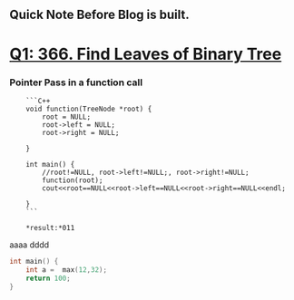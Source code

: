 Quick Note Before Blog is built.
---------------------------------
# [Q1: 366. Find Leaves of Binary Tree](https://leetcode.com/problems/find-leaves-of-binary-tree/)
### Pointer Pass in a function call
		```C++
		void function(TreeNode *root) {
			root = NULL;
			root->left = NULL;
			root->right = NULL;

		}
		
		int main() {
			//root!=NULL, root->left!=NULL;, root->right!=NULL;
			function(root);
			cout<<root==NULL<<root->left==NULL<<root->right==NULL<<endl;
		
		}
		```

		*result:*011
aaaa
	dddd
```C++
int main() {
	int a =  max(12,32);
	return 100;
}
```
